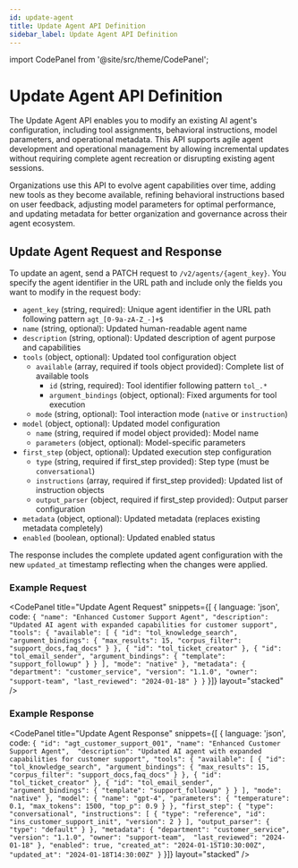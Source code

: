 ```yaml
---
id: update-agent
title: Update Agent API Definition
sidebar_label: Update Agent API Definition
---
```


import CodePanel from '@site/src/theme/CodePanel';

# Update Agent API Definition

The Update Agent API enables you to modify an existing AI agent's configuration, including tool assignments, behavioral instructions, model parameters, and operational metadata. This API supports agile agent development and operational management by allowing incremental updates without requiring complete agent recreation or disrupting existing agent sessions.

Organizations use this API to evolve agent capabilities over time, adding new tools as they become available, refining behavioral instructions based on user feedback, adjusting model parameters for optimal performance, and updating metadata for better organization and governance across their agent ecosystem.

## Update Agent Request and Response

To update an agent, send a PATCH request to `/v2/agents/{agent_key}`. You specify the agent identifier in the URL path and include only the fields you want to modify in the request body:

- `agent_key` (string, required): Unique agent identifier in the URL path following pattern `agt_[0-9a-zA-Z_-]+$`
- `name` (string, optional): Updated human-readable agent name
- `description` (string, optional): Updated description of agent purpose and capabilities
- `tools` (object, optional): Updated tool configuration object
  - `available` (array, required if tools object provided): Complete list of available tools
    - `id` (string, required): Tool identifier following pattern `tol_.*`
    - `argument_bindings` (object, optional): Fixed arguments for tool execution
  - `mode` (string, optional): Tool interaction mode (`native` or `instruction`)
- `model` (object, optional): Updated model configuration
  - `name` (string, required if model object provided): Model name
  - `parameters` (object, optional): Model-specific parameters
- `first_step` (object, optional): Updated execution step configuration
  - `type` (string, required if first_step provided): Step type (must be `conversational`)
  - `instructions` (array, required if first_step provided): Updated list of instruction objects
  - `output_parser` (object, required if first_step provided): Output parser configuration
- `metadata` (object, optional): Updated metadata (replaces existing metadata completely)
- `enabled` (boolean, optional): Updated enabled status

The response includes the complete updated agent configuration with the new `updated_at` timestamp reflecting when the changes were applied.

### Example Request

<CodePanel
  title="Update Agent Request"
  snippets={[
    {
      language: 'json',
      code: `{
  "name": "Enhanced Customer Support Agent",
  "description": "Updated AI agent with expanded capabilities for customer support",
  "tools": {
    "available": [
      {
        "id": "tol_knowledge_search",
        "argument_bindings": {
          "max_results": 15,
          "corpus_filter": "support_docs,faq_docs"
        }
      },
      {
        "id": "tol_ticket_creator"
      },
      {
        "id": "tol_email_sender",
        "argument_bindings": {
          "template": "support_followup"
        }
      }
    ],
    "mode": "native"
  },
  "metadata": {
    "department": "customer_service",
    "version": "1.1.0",
    "owner": "support-team",
    "last_reviewed": "2024-01-18"
  }
}`
    }]}
  layout="stacked"
/>

### Example Response

<CodePanel
  title="Update Agent Response"
  snippets={[
    {
      language: 'json',
      code: `{
  "id": "agt_customer_support_001",
  "name": "Enhanced Customer Support Agent", 
  "description": "Updated AI agent with expanded capabilities for customer support",
  "tools": {
    "available": [
      {
        "id": "tol_knowledge_search",
        "argument_bindings": {
          "max_results": 15,
          "corpus_filter": "support_docs,faq_docs"
        }
      },
      {
        "id": "tol_ticket_creator"
      },
      {
        "id": "tol_email_sender",
        "argument_bindings": {
          "template": "support_followup"
        }
      }
    ],
    "mode": "native"
  },
  "model": {
    "name": "gpt-4",
    "parameters": {
      "temperature": 0.1,
      "max_tokens": 1500,
      "top_p": 0.9
    }
  },
  "first_step": {
    "type": "conversational",
    "instructions": [
      {
        "type": "reference",
        "id": "ins_customer_support_init",
        "version": 2
      }
    ],
    "output_parser": {
      "type": "default"
    }
  },
  "metadata": {
    "department": "customer_service",
    "version": "1.1.0",
    "owner": "support-team", 
    "last_reviewed": "2024-01-18"
  },
  "enabled": true,
  "created_at": "2024-01-15T10:30:00Z",
  "updated_at": "2024-01-18T14:30:00Z"
}`
    }]}
  layout="stacked"
/>